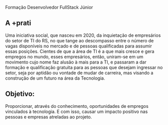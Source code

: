Formação Desenvolvedor FullStack Júnior

## A +prati
Uma iniciativa social, que nasceu em 2020, da inquietação de empresários do setor de TI do RS, no que tange ao descompasso entre o número de vagas disponíveis no mercado e de pessoas qualificadas para assumir essas posições. Cientes de que a área de TI é a que mais cresce e gera empregos no mundo, esses empresários, então, uniram-se em um movimento cujo nome faz alusão à mais para a TI, e passaram a dar formação e qualificação gratuita para as pessoas que desejam ingressar no setor, seja por aptidão ou vontade de mudar de carreira, mas visando a construção de um futuro na área da Tecnologia.

## Objetivo:
Proporcionar, através do conhecimento, oportunidades de empregos vinculados à
tecnologia. E com isso, causar um impacto positivo nas pessoas e empresas atreladas ao
projeto.
